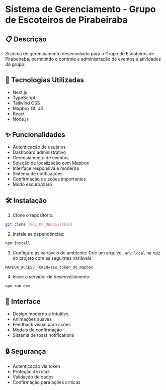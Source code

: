 # Sistema de Gerenciamento - Grupo de Escoteiros de Pirabeiraba

## 📋 Descrição

Sistema de gerenciamento desenvolvido para o Grupo de Escoteiros de Pirabeiraba, permitindo o controle e administração de eventos e atividades do grupo.

## 🚀 Tecnologias Utilizadas

- Next.js
- TypeScript
- Tailwind CSS
- Mapbox GL JS
- React
- Node.js

## ✨ Funcionalidades

- Autenticação de usuários
- Dashboard administrativo
- Gerenciamento de eventos
- Seleção de localização com Mapbox
- Interface responsiva e moderna
- Sistema de notificações
- Confirmação de ações importantes
- Modo escuro/claro

## 🛠️ Instalação

1. Clone o repositório:

```bash
git clone [URL_DO_REPOSITÓRIO]
```

2. Instale as dependências:

```bash
npm install
```

3. Configure as variáveis de ambiente:
   Crie um arquivo `.env.local` na raiz do projeto com as seguintes variáveis:

```env
MAPBOX_ACCESS_TOKEN=seu_token_do_mapbox
```

4. Inicie o servidor de desenvolvimento:

```bash
npm run dev
```

## 🎨 Interface

- Design moderno e intuitivo
- Animações suaves
- Feedback visual para ações
- Modais de confirmação
- Sistema de toast notifications

## 🔒 Segurança

- Autenticação via token
- Proteção de rotas
- Validação de dados
- Confirmação para ações críticas
